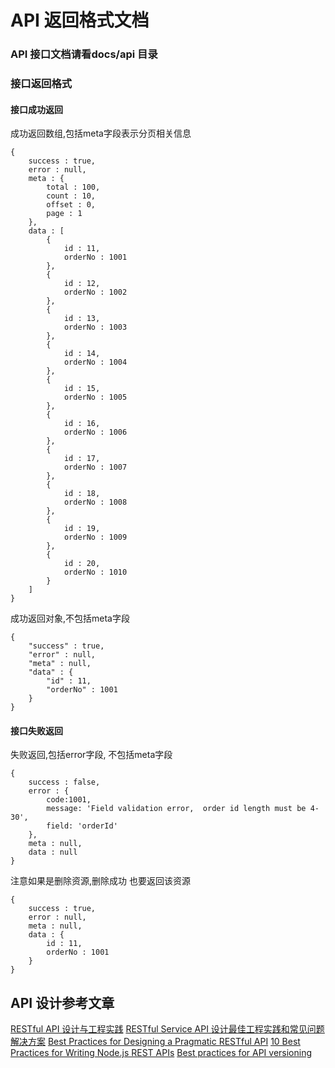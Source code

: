 # API 返回格式文档 

### API 接口文档请看docs/api 目录




### 接口返回格式

#### 接口成功返回 

成功返回数组,包括meta字段表示分页相关信息

```
{
    success : true,
    error : null,
    meta : {
        total : 100,
        count : 10,
        offset : 0,
        page : 1
    },
    data : [
        {
            id : 11,
            orderNo : 1001
        },
        {
            id : 12,
            orderNo : 1002
        },
        {
            id : 13,
            orderNo : 1003
        },
        {
            id : 14,
            orderNo : 1004
        },
        {
            id : 15,
            orderNo : 1005
        },
        {
            id : 16,
            orderNo : 1006
        },
        {
            id : 17,
            orderNo : 1007
        },
        {
            id : 18,
            orderNo : 1008
        },
        {
            id : 19,
            orderNo : 1009
        },
        {
            id : 20,
            orderNo : 1010
        }
    ]
}
```


成功返回对象,不包括meta字段

```
{
    "success" : true,
    "error" : null,
    "meta" : null,
    "data" : {
        "id" : 11,
        "orderNo" : 1001
    }
}
```

#### 接口失败返回 
失败返回,包括error字段, 不包括meta字段

```
{
    success : false,
    error : {
        code:1001,
        message: 'Field validation error,  order id length must be 4-30',
        field: 'orderId'
    },
    meta : null,
    data : null
}
```

注意如果是删除资源,删除成功 也要返回该资源

```
{
    success : true,
    error : null,
    meta : null,
    data : {
        id : 11,
        orderNo : 1001
    }
}
```


## API 设计参考文章

[RESTful API 设计与工程实践](http://blog.m31271n.com/2017/03/02/RESTful-API-%E8%AE%BE%E8%AE%A1%E4%B8%8E%E5%B7%A5%E7%A8%8B%E5%AE%9E%E8%B7%B5/)
[RESTful Service API 设计最佳工程实践和常见问题解决方案](http://www.jianshu.com/p/cf80d644727e)
[Best Practices for Designing a Pragmatic RESTful API](http://www.vinaysahni.com/best-practices-for-a-pragmatic-restful-api)
[10 Best Practices for Writing Node.js REST APIs](https://blog.risingstack.com/10-best-practices-for-writing-node-js-rest-apis/)
[Best practices for API versioning](https://stackoverflow.com/questions/389169/best-practices-for-api-versioning)